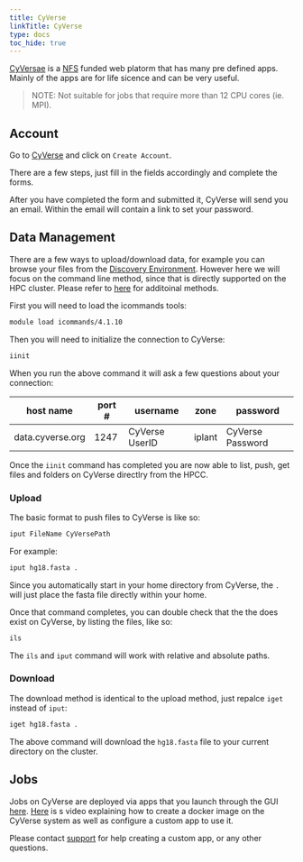 ```yaml
---
title: CyVerse
linkTitle: CyVerse
type: docs
toc_hide: true
---
```


[CyVersae](https://cyverse.org) is a [NFS](https://nsf.gov/) funded web platorm that has many pre defined apps.
Mainly of the apps are for life sicence and can be very useful.

> NOTE: Not suitable for jobs that require more than 12 CPU cores (ie. MPI).

## Account

Go to [CyVerse](https://cyverse.org/) and click on `Create Account`.

There are a few steps, just fill in the fields accordingly and complete the forms.

After you have completed the form and submitted it, CyVerse will send you an email.
Within the email will contain a link to set your password.


## Data Management

There are a few ways to upload/download data, for example you can browse your files from the [Discovery Environment](https://de.cyverse.org/data).
However here we will focus on the command line method, since that is directly supported on the HPC cluster.
Please refer to [here](https://cyverse-data-store-quickstart.readthedocs-hosted.com/en/latest/) for additoinal methods.

First you will need to load the icommands tools:

```bash
module load icommands/4.1.10
```

Then you will need to initialize the connection to CyVerse:

```bash
iinit
```

When you run the above command it will ask a few questions about your connection:

host name        | port # | username       | zone   | password
---------------- |------- | -------------- | ------ |-----------------
data.cyverse.org | 1247   | CyVerse UserID | iplant | CyVerse Password

Once the `iinit` command has completed you are now able to list, push, get files and folders on CyVerse directlry from the HPCC.

### Upload

The basic format to push files to CyVerse is like so:

```bash
iput FileName CyVersePath
```

For example:

```bash
iput hg18.fasta .
```

Since you automatically start in your home directory from CyVerse, the `.` will just place the fasta file directly within your home.

Once that command completes, you can double check that the the does exist on CyVerse, by listing the files, like so:

```bash
ils
```

The `ils` and `iput` command will work with relative and absolute paths.

### Download

The download method is identical to the upload method, just repalce `iget` instead of `iput`:

```bash
iget hg18.fasta .
```

The above command will download the `hg18.fasta` file to your current directory on the cluster.

## Jobs

Jobs on CyVerse are deployed via apps that you launch through the GUI [here](https://de.cyverse.org/apps).
[Here](https://www.youtube.com/watch?v=ZFKYH_Cm7So) is s video explaining how to create a docker image on the CyVerse system as well as configure a custom app to use it.

Please contact [support](mailto:support@hpcc.ucr.edu) for help creating a custom app, or any other questions.


